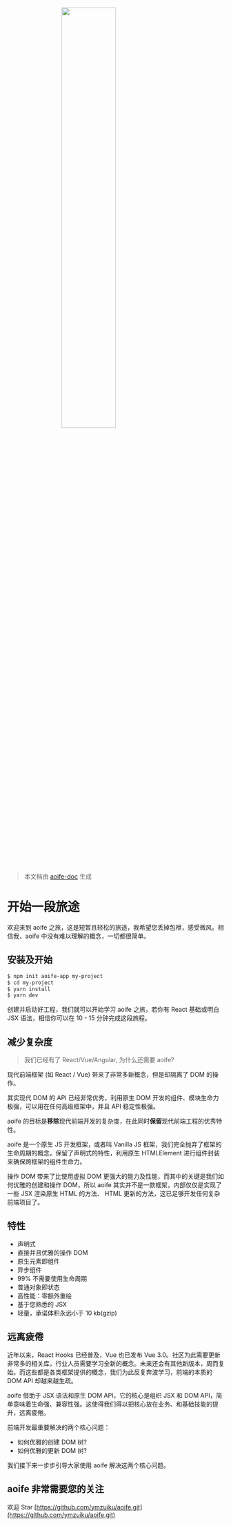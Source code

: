 <img src="aoife.svg" style="width:50%; margin:60px 0px 40px 25%;" />

> 本文档由 [aoife-doc](https://aoife-doc.writeflowy.com) 生成

# 开始一段旅途

欢迎来到 aoife 之旅，这是短暂且轻松的旅途，我希望您丢掉包袱，感受微风。相信我，aoife 中没有难以理解的概念，一切都很简单。

## 安装及开始

```bash
$ npm init aoife-app my-project
$ cd my-project
$ yarn install
$ yarn dev
```

创建并启动好工程，我们就可以开始学习 aoife 之旅，若你有 React 基础或明白 JSX 语法，相信你可以在 10 - 15 分钟完成这段旅程。

## 减少复杂度

> 我们已经有了 React/Vue/Angular, 为什么还需要 aoife?

现代前端框架 (如 React / Vue) 带来了非常多新概念，但是却隔离了 DOM 的操作。

其实现代 DOM 的 API 已经非常优秀，利用原生 DOM 开发的组件、模块生命力极强，可以用在任何高级框架中，并且 API 稳定性极强。

aoife 的目标是**移除**现代前端开发的复杂度，在此同时**保留**现代前端工程的优秀特性。

aoife 是一个原生 JS 开发框架，或者叫 Vanilla JS 框架，我们完全抛弃了框架的生命周期的概念，保留了声明式的特性，利用原生 HTMLElement 进行组件封装来确保跨框架的组件生命力。

操作 DOM 带来了比使用虚拟 DOM 更强大的能力及性能，而其中的关键是我们如何优雅的创建和操作 DOM，所以 aoife 其实并不是一款框架，内部仅仅是实现了一些 JSX 渲染原生 HTML 的方法、 HTML 更新的方法，这已足够开发任何复杂前端项目了。

## 特性

- 声明式
- 直接并且优雅的操作 DOM
- 原生元素即组件
- 异步组件
- 99% 不需要使用生命周期
- 普通对象即状态
- 高性能：零额外重绘
- 基于您熟悉的 JSX
- 轻量，承诺体积永远小于 10 kb(gzip)

## 远离疲倦

近年以来，React Hooks 已经普及，Vue 也已发布 Vue 3.0。社区为此需要更新非常多的相关库，行业人员需要学习全新的概念。未来还会有其他新版本，周而复始。而这些都是各类框架提供的概念，我们为此反复奔波学习，前端的本质的 DOM API 却越来越生疏。

aoife 借助于 JSX 语法和原生 DOM API，它的核心是组织 JSX 和 DOM API，简单意味着生命强、兼容性强。这使得我们得以把核心放在业务、和基础技能的提升，远离疲倦。

前端开发最重要解决的两个核心问题：

- 如何优雅的创建 DOM 树?
- 如何优雅的更新 DOM 树?

我们接下来一步步引导大家使用 aoife 解决这两个核心问题。

## aoife 非常需要您的关注

欢迎 Star [https://github.com/ymzuiku/aoife.git](https://github.com/ymzuiku/aoife.git)

